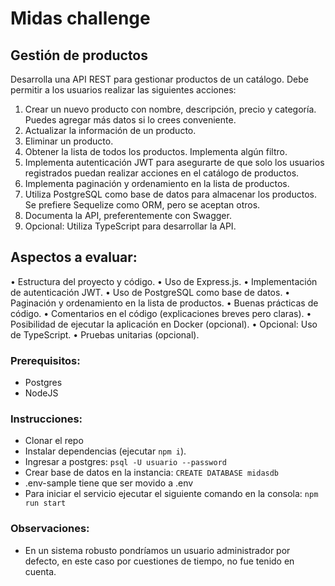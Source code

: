 # Midas challenge

## Gestión de productos

Desarrolla una API REST para gestionar productos de un catálogo. Debe permitir a los usuarios
realizar las siguientes acciones:

1. Crear un nuevo producto con nombre, descripción, precio y categoría. Puedes agregar más
   datos si lo crees conveniente.
2. Actualizar la información de un producto.
3. Eliminar un producto.
4. Obtener la lista de todos los productos. Implementa algún filtro.
5. Implementa autenticación JWT para asegurarte de que solo los usuarios registrados puedan
   realizar acciones en el catálogo de productos.
6. Implementa paginación y ordenamiento en la lista de productos.
7. Utiliza PostgreSQL como base de datos para almacenar los productos. Se prefiere Sequelize
   como ORM, pero se aceptan otros.
8. Documenta la API, preferentemente con Swagger.
9. Opcional: Utiliza TypeScript para desarrollar la API.

## Aspectos a evaluar:

• Estructura del proyecto y código.
• Uso de Express.js.
• Implementación de autenticación JWT.
• Uso de PostgreSQL como base de datos.
• Paginación y ordenamiento en la lista de productos.
• Buenas prácticas de código.
• Comentarios en el código (explicaciones breves pero claras).
• Posibilidad de ejecutar la aplicación en Docker (opcional).
• Opcional: Uso de TypeScript.
• Pruebas unitarias (opcional).

### Prerequisitos:

- Postgres
- NodeJS

### Instrucciones:

- Clonar el repo
- Instalar dependencias (ejecutar `npm i`).
- Ingresar a postgres:
  `psql -U usuario --password`
- Crear base de datos en la instancia:
  `CREATE DATABASE midasdb`
- .env-sample tiene que ser movido a .env
- Para iniciar el servicio ejecutar el siguiente comando en la consola:
  `npm run start`

### Observaciones:

- En un sistema robusto pondríamos un usuario administrador por defecto, en este caso por cuestiones de tiempo, no fue tenido en cuenta.

